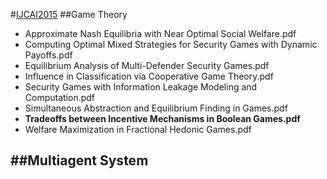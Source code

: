 #[IJCAI2015](http://www.aaai.org/Library/IJCAI/ijcai15contents.php)
##Game Theory
- Approximate Nash Equilibria with Near Optimal Social Welfare.pdf
- Computing Optimal Mixed Strategies for Security Games with Dynamic Payoffs.pdf
- Equilibrium Analysis of Multi-Defender Security Games.pdf	
- Influence in Classification via Cooperative Game Theory.pdf
- Security Games with Information Leakage Modeling and Computation.pdf	
- Simultaneous Abstraction and Equilibrium Finding in Games.pdf	
- **Tradeoffs between Incentive Mechanisms in Boolean Games.pdf**
- Welfare Maximization in Fractional Hedonic Games.pdf

##Multiagent System
- 
